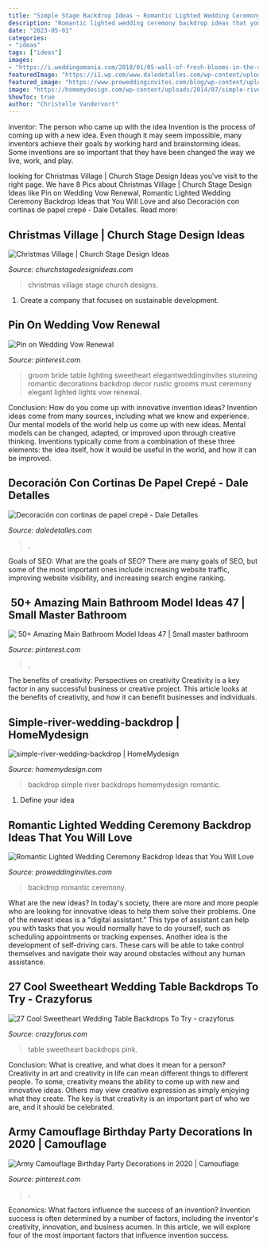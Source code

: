 ```yaml
---
title: "Simple Stage Backdrop Ideas ~ Romantic Lighted Wedding Ceremony Backdrop Ideas That You Will Love"
description: "Romantic lighted wedding ceremony backdrop ideas that you will love"
date: "2023-05-01"
categories:
- "ideas"
tags: ["ideas"]
images:
- "https://i.weddingomania.com/2018/01/05-wall-of-fresh-blooms-in-the-shades-of-pink-for-a-refined-and-romantic-look.jpg"
featuredImage: "https://i1.wp.com/www.daledetalles.com/wp-content/uploads/2016/08/decoracion-con-papel-creppe7.jpg"
featured_image: "https://www.proweddinginvites.com/blog/wp-content/uploads/2019/12/1-113.jpg"
image: "https://homemydesign.com/wp-content/uploads/2014/07/simple-river-wedding-backdrop.jpg"
ShowToc: true
author: "Christelle Vandervort"
---
```



inventor: The person who came up with the idea
Invention is the process of coming up with a new idea. Even though it may seem impossible, many inventors achieve their goals by working hard and brainstorming ideas. Some inventions are so important that they have been changed the way we live, work, and play.

	

		
looking for Christmas Village | Church Stage Design Ideas you've visit to the right page. We have 8 Pics about Christmas Village | Church Stage Design Ideas like Pin on Wedding Vow Renewal, Romantic Lighted Wedding Ceremony Backdrop Ideas that You Will Love and also Decoración con cortinas de papel crepé - Dale Detalles. Read more:
		
    
## Christmas Village | Church Stage Design Ideas

<img loading=lazy src="https://churchstagedesignideas.com/wp-content/uploads/2013/08/noid-DSC_0083.jpg" onerror="this.onerror=null;this.src='https://tse4.mm.bing.net/th?id=OIP.1Ceom03XFCc1PpFc7Z6zLAHaE8&amp;pid=15.1';" alt="Christmas Village | Church Stage Design Ideas">

_Source: churchstagedesignideas.com_

>christmas village stage church designs. 

	

1. Create a company that focuses on sustainable development.

    
## Pin On Wedding Vow Renewal

<img loading=lazy src="https://i.pinimg.com/736x/36/2e/1b/362e1b2dc57ed85c725f99ec50102a6a.jpg" onerror="this.onerror=null;this.src='https://tse3.mm.bing.net/th?id=OIP.cv9hxwiP96RAING6LpM9fgHaO0&amp;pid=15.1';" alt="Pin on Wedding Vow Renewal">

_Source: pinterest.com_

>groom bride table lighting sweetheart elegantweddinginvites stunning romantic decorations backdrop decor rustic grooms must ceremony elegant lighted lights vow renewal. 

	

Conclusion: How do you come up with innovative invention ideas?
Invention ideas come from many sources, including what we know and experience. Our mental models of the world help us come up with new ideas. Mental models can be changed, adapted, or improved upon through creative thinking. Inventions typically come from a combination of these three elements: the idea itself, how it would be useful in the world, and how it can be improved.

    
## Decoración Con Cortinas De Papel Crepé - Dale Detalles

<img loading=lazy src="https://i1.wp.com/www.daledetalles.com/wp-content/uploads/2016/08/decoracion-con-papel-creppe7.jpg" onerror="this.onerror=null;this.src='https://tse2.mm.bing.net/th?id=OIP.0EOvMXrU5VQqt_BK8aCABgHaLD&amp;pid=15.1';" alt="Decoración con cortinas de papel crepé - Dale Detalles">

_Source: daledetalles.com_

>. 

	

Goals of SEO: What are the goals of SEO?
There are many goals of SEO, but some of the most important ones include increasing website traffic, improving website visibility, and increasing search engine ranking.

    
## ️ 50+ Amazing Main Bathroom Model Ideas 47 | Small Master Bathroom

<img loading=lazy src="https://i.pinimg.com/736x/98/a2/1a/98a21a4d6c58a1383a1e391acf1be9e6.jpg" onerror="this.onerror=null;this.src='https://tse3.mm.bing.net/th?id=OIP.NcvYKYH4jVE2LUbmF-iQ6QHaJ3&amp;pid=15.1';" alt="️ 50+ Amazing Main Bathroom Model Ideas 47 | Small master bathroom">

_Source: pinterest.com_

>. 

	

The benefits of creativity: Perspectives on creativity
Creativity is a key factor in any successful business or creative project. This article looks at the benefits of creativity, and how it can benefit businesses and individuals.

    
## Simple-river-wedding-backdrop | HomeMydesign

<img loading=lazy src="https://homemydesign.com/wp-content/uploads/2014/07/simple-river-wedding-backdrop.jpg" onerror="this.onerror=null;this.src='https://tse1.mm.bing.net/th?id=OIP.JLEkjfoqHpsV_iG0UgKZWgHaLH&amp;pid=15.1';" alt="simple-river-wedding-backdrop | HomeMydesign">

_Source: homemydesign.com_

>backdrop simple river backdrops homemydesign romantic. 

	

1. Define your idea

    
## Romantic Lighted Wedding Ceremony Backdrop Ideas That You Will Love

<img loading=lazy src="https://www.proweddinginvites.com/blog/wp-content/uploads/2019/12/1-113.jpg" onerror="this.onerror=null;this.src='https://tse4.mm.bing.net/th?id=OIP.PRrHvE_EAXtS4dTEhGYbTwHaMW&amp;pid=15.1';" alt="Romantic Lighted Wedding Ceremony Backdrop Ideas that You Will Love">

_Source: proweddinginvites.com_

>backdrop romantic ceremony. 

	

What are the new ideas?
In today's society, there are more and more people who are looking for innovative ideas to help them solve their problems. One of the newest ideas is a "digital assistant." This type of assistant can help you with tasks that you would normally have to do yourself, such as scheduling appointments or tracking expenses. Another idea is the development of self-driving cars. These cars will be able to take control themselves and navigate their way around obstacles without any human assistance.

    
## 27 Cool Sweetheart Wedding Table Backdrops To Try - Crazyforus

<img loading=lazy src="https://i.weddingomania.com/2018/01/05-wall-of-fresh-blooms-in-the-shades-of-pink-for-a-refined-and-romantic-look.jpg" onerror="this.onerror=null;this.src='https://tse1.mm.bing.net/th?id=OIP.FI36wkOEUM-mwXHozpUIAAHaLH&amp;pid=15.1';" alt="27 Cool Sweetheart Wedding Table Backdrops To Try - crazyforus">

_Source: crazyforus.com_

>table sweetheart backdrops pink. 

	

Conclusion: What is creative, and what does it mean for a person?
Creativity in art and creativity in life can mean different things to different people. To some, creativity means the ability to come up with new and innovative ideas. Others may view creative expression as simply enjoying what they create. The key is that creativity is an important part of who we are, and it should be celebrated.

    
## Army Camouflage Birthday Party Decorations In 2020 | Camouflage

<img loading=lazy src="https://i.pinimg.com/736x/21/2b/ce/212bced3b3b1cd5a18a9e7ab77853754.jpg" onerror="this.onerror=null;this.src='https://tse1.mm.bing.net/th?id=OIP.8J3j4DlEoCRwQfL2IuTiTAHaFj&amp;pid=15.1';" alt="Army Camouflage Birthday Party Decorations in 2020 | Camouflage">

_Source: pinterest.com_

>. 

	

Economics: What factors influence the success of an invention?
Invention success is often determined by a number of factors, including the inventor's creativity, innovation, and business acumen. In this article, we will explore four of the most important factors that influence invention success.

